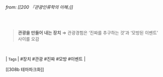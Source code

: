 
###### from: [[200 『관광인류학의 이해』]]

<br/>

>**관광을 만들어 내는 장치**
>⇒ 관광경험은 ‘진짜를 추구하는 것’과 ‘모방된 이벤트’ 사이를 오감
 

<br/>

| <small> Tags </small> | #장치 #관광 #진짜 #모방 #이벤트  |

[[308b 테마파크화]]